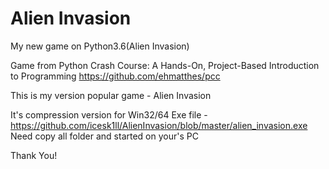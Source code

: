 # Alien Invasion
My new game on Python3.6(Alien Invasion)

Game from Python Crash Course: A Hands-On, Project-Based Introduction to Programming
https://github.com/ehmatthes/pcc

This is my version popular game - Alien Invasion

It's compression version for Win32/64
Exe file - https://github.com/icesk1ll/AlienInvasion/blob/master/alien_invasion.exe
Need copy all folder and started on your's PC

Thank You!
